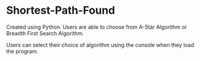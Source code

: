 # Shortest-Path-Found
Created using Python. Users are able to choose from A-Star Algorithm or Breadth First Search Algorithm.

Users can select their choice of algorithm using the console when they load the program.
